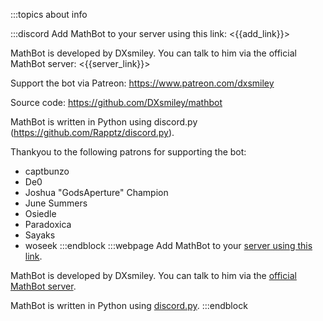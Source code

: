 :::topics about info

:::discord
Add MathBot to your server using this link: <{{add_link}}>

MathBot is developed by DXsmiley. You can talk to him via the official MathBot server: <{{server_link}}>

Support the bot via Patreon: <https://www.patreon.com/dxsmiley>

Source code: https://github.com/DXsmiley/mathbot

MathBot is written in Python using discord.py (<https://github.com/Rapptz/discord.py>).

Thankyou to the following patrons for supporting the bot:
 - captbunzo
 - De0
 - Joshua "GodsAperture" Champion
 - June Summers
 - Osiedle
 - Paradoxica
 - Sayaks
 - woseek
:::endblock
:::webpage
Add MathBot to your [server using this link]({{add_link}}).

MathBot is developed by DXsmiley. You can talk to him via the [official MathBot server]({{server_link}}).

MathBot is written in Python using [discord.py](https://github.com/Rapptz/discord.py).
:::endblock
